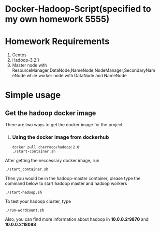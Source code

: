 # Docker-Hadoop-Script(specified to my own homework 5555)

# Homework Requirements
1. Centos
2. Hadoop-3.2.1
3. Master node with ResourceManager,DataNode,NameNode,NodeManager,SecondaryNameNode while worker node with DataNode and NameNode
   
# Simple usage

## Get the hadoop docker image

There are two ways to get the docker image for the project

1. ### Using the docker image from dockerhub
    ```
    docker pull cherrooo/hadoop:2.0
    ./start-container.sh
    ```

After getting the neccessary docker image, run
```
./start_container.sh
```
Then you would be in the hadoop-master container, please type the command below to start hadoop master and hadoop workers
```
./start-hadoop.sh
```

To test your hadoop cluster, type
```
./run-wordcount.sh
```

Also, you can find more information about hadoop in **10.0.0.2:9870** and **10.0.0.2:18088**
